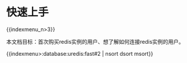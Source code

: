 # 快速上手

{{indexmenu_n>3}}

本文档目标：首次购买redis实例的用户、想了解如何连接redis实例的用户。

{{indexmenu>:database:uredis:fast#2 | nsort dsort msort}}
